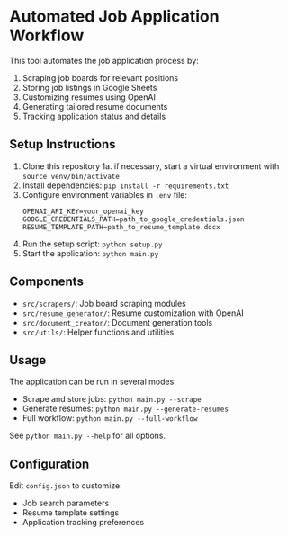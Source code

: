 # Automated Job Application Workflow

This tool automates the job application process by:

1. Scraping job boards for relevant positions
2. Storing job listings in Google Sheets
3. Customizing resumes using OpenAI
4. Generating tailored resume documents
5. Tracking application status and details

## Setup Instructions

1. Clone this repository
   1a. if necessary, start a virtual environment with `source venv/bin/activate`
2. Install dependencies: `pip install -r requirements.txt`
3. Configure environment variables in `.env` file:
   ```
   OPENAI_API_KEY=your_openai_key
   GOOGLE_CREDENTIALS_PATH=path_to_google_credentials.json
   RESUME_TEMPLATE_PATH=path_to_resume_template.docx
   ```
4. Run the setup script: `python setup.py`
5. Start the application: `python main.py`

## Components

- `src/scrapers/`: Job board scraping modules
- `src/resume_generator/`: Resume customization with OpenAI
- `src/document_creator/`: Document generation tools
- `src/utils/`: Helper functions and utilities

## Usage

The application can be run in several modes:

- Scrape and store jobs: `python main.py --scrape`
- Generate resumes: `python main.py --generate-resumes`
- Full workflow: `python main.py --full-workflow`

See `python main.py --help` for all options.

## Configuration

Edit `config.json` to customize:

- Job search parameters
- Resume template settings
- Application tracking preferences
